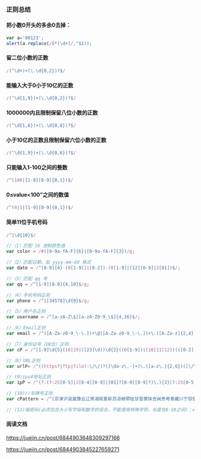 ### 正则总结
#### 把小数0开头的多余0去掉：
```js
var a='00123';
alert(a.replace(/0*(\d+)/,"$1));
```

#### 留二位小数的正数
```js
/(^\d+)+(\.\d{0,2})?$/
```
#### 能输入大于0小于10亿的正数
```js
/(^\d{1,9})+(\.\d{0,2})?$/
```
#### 1000000内且限制保留八位小数的正数
```js
/(^\d{1,6})+(\.\d{0,8})?$/
```
#### 小于10亿的正数且限制保留六位小数的正数
```js
/(^\d{1,9})+(\.\d{0,6})?$/
```
#### 只能输入1-100之间的整数
```js
/^(100|[1-9][0-9]{0,1})$/
```
#### 0≤value<100”之间的数值
```js
/^(0|1|[1-9][0-9]{0,1})$/
```
#### 简单11位手机号码
```js
/^1\d{10}$/
```
```js
//（1）匹配 16 进制颜色值
var color = /#([0-9a-fA-F]{6}|[0-9a-fA-F]{3})/g;

//（2）匹配日期，如 yyyy-mm-dd 格式
var date = /^[0-9]{4}-(0[1-9]|1[0-2])-(0[1-9]|[12][0-9]|3[01])$/;

//（3）匹配 qq 号
var qq = /^[1-9][0-9]{4,10}$/g;

//（4）手机号码正则
var phone = /^1[34578]\d{9}$/g;

//（5）用户名正则
var username = /^[a-zA-Z\$][a-zA-Z0-9_\$]{4,16}$/;

//（6）Email正则
var email = /^([A-Za-z0-9_\-\.])+\@([A-Za-z0-9_\-\.])+\.([A-Za-z]{2,4})$/;

//（7）身份证号（18位）正则
var cP = /^[1-9]\d{5}(18|19|([23]\d))\d{2}((0[1-9])|(10|11|12))(([0-2][1-9])|10|20|30|31)\d{3}[0-9Xx]$/;

//（8）URL正则
var urlP= /^((https?|ftp|file):\/\/)?([\da-z\.-]+)\.([a-z\.]{2,6})([\/\w \.-]*)*\/?$/;

// (9)ipv4地址正则
var ipP = /^(?:(?:25[0-5]|2[0-4][0-9]|[01]?[0-9][0-9]?)\.){3}(?:25[0-5]|2[0-4][0-9]|[01]?[0-9][0-9]?)$/;

// (10)//车牌号正则
var cPattern = /^[京津沪渝冀豫云辽黑湘皖鲁新苏浙赣鄂桂甘晋蒙陕吉闽贵粤青藏川宁琼使领A-Z]{1}[A-Z]{1}[A-Z0-9]{4}[A-Z0-9挂学警港澳]{1}$/;

// (11)强密码(必须包含大小写字母和数字的组合，不能使用特殊字符，长度在8-10之间)：var pwd = /^(?=.\d)(?=.[a-z])(?=.[A-Z]).{8,10}$/

```
#### 阅读文档
https://juejin.cn/post/6844903648309297166

https://juejin.cn/post/6844903845227659271